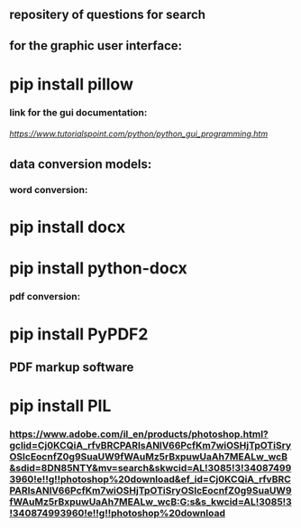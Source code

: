 ## repositery of questions for search
## for the graphic user interface:
# pip install pillow
### link for the gui documentation: 
###### https://www.tutorialspoint.com/python/python_gui_programming.htm
## data conversion models:
### word conversion:
# pip install docx
# pip install python-docx
### pdf conversion:
# pip install PyPDF2
## PDF markup software
# pip install PIL
### https://www.adobe.com/il_en/products/photoshop.html?gclid=Cj0KCQiA_rfvBRCPARIsANlV66PcfKm7wiOSHjTpOTiSryOSlcEocnfZ0g9SuaUW9fWAuMz5rBxpuwUaAh7MEALw_wcB&sdid=8DN85NTY&mv=search&skwcid=AL!3085!3!340874993960!e!!g!!photoshop%20download&ef_id=Cj0KCQiA_rfvBRCPARIsANlV66PcfKm7wiOSHjTpOTiSryOSlcEocnfZ0g9SuaUW9fWAuMz5rBxpuwUaAh7MEALw_wcB:G:s&s_kwcid=AL!3085!3!340874993960!e!!g!!photoshop%20download
